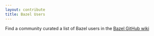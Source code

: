 ```yaml
---
layout: contribute
title: Bazel Users
---
```


Find a community curated a list of Bazel users in the [Bazel GitHub wiki](https://github.com/bazelbuild/bazel/wiki/Bazel-Users)
